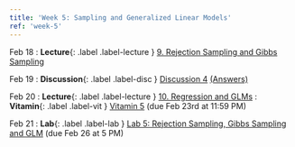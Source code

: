 ```yaml
---
title: 'Week 5: Sampling and Generalized Linear Models'
ref: 'week-5'
---
```


Feb 18
: **Lecture**{: .label .label-lecture } [9. Rejection Sampling and Gibbs Sampling](lecture/lec09)

Feb 19
: **Discussion**{: .label .label-disc } [Discussion 4](https://drive.google.com/file/d/1yADOsB8rYXjIHkLBNqkSJPfJt_b_gLyH/view?usp=sharing) [(Answers)](https://drive.google.com/file/d/1sLSLSuad3_KqQW8ZSuvOmr3PA4fIZCZH/view?usp=sharing)

Feb 20
: **Lecture**{: .label .label-lecture } [10. Regression and GLMs](lecture/lec10)
: **Vitamin**{: .label .label-vit } [Vitamin 5](https://www.gradescope.com/courses/959999/assignments/5817713) (due Feb 23rd at 11:59 PM)

Feb 21
: **Lab**{: .label .label-lab } [Lab 5: Rejection Sampling, Gibbs Sampling and GLM](https://data102.datahub.berkeley.edu/hub/user-redirect/git-pull?repo=https%3A%2F%2Fgithub.com%2Fds-102%2Fsp25-materials&urlpath=lab%2Ftree%2Fsp25-materials%2Flab%2Flab05%2Flab05.ipynb&branch=main) (due Feb 26 at 5 PM)
